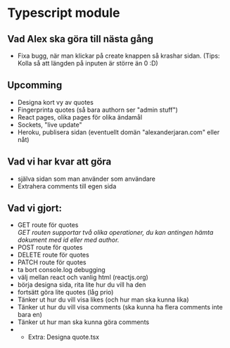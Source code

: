 
# Typescript module

## Vad Alex ska göra till nästa gång
* Fixa bugg, när man klickar på create knappen så krashar sidan. (Tips: Kolla så att längden på inputen är större än 0 :D)

## Upcomming
* Designa kort vy av quotes
* Fingerprinta quotes (så bara authorn ser "admin stuff")
* React pages, olika pages för olika ändamål
* Sockets, "live update"
* Heroku, publisera sidan (eventuellt domän "alexanderjaran.com" eller nåt)

## Vad vi har kvar att göra
* själva sidan som man använder som användare
* Extrahera comments till egen sida

## Vad vi gjort:
* GET route för quotes   
*GET routen supportar två olika operationer, du kan antingen hämta dokument med id eller med author.*
* POST route för quotes
* DELETE route för quotes
* PATCH route för quotes
* ta bort console.log debugging
* välj mellan react och vanlig html (reactjs.org)
* börja designa sida, rita lite hur du vill ha den
* fortsätt göra lite quotes (låg prio)
* Tänker ut hur du vill visa likes (och hur man ska kunna lika)
* Tänker ut hur du vill visa comments (ska kunna ha flera comments inte bara en)
* Tänker ut hur man ska kunna göra comments
* * Extra: Designa quote.tsx
